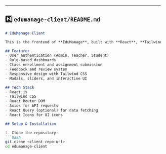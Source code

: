 
---

## **2️⃣ `edumanage-client/README.md`**

```markdown
# EduManage Client

This is the frontend of **EduManage**, built with **React**, **Tailwind CSS**, and **React Router**. It connects with the backend to manage classes, assignments, and user interactions.

## Features
- User authentication (Admin, Teacher, Student)
- Role-based dashboards
- Class enrollment and assignment submission
- Feedback and review system
- Responsive design with Tailwind CSS
- Modals, sliders, and interactive UI

## Tech Stack
- React.js
- Tailwind CSS
- React Router DOM
- Axios for API requests
- React Query (optional) for data fetching
- React Icons for UI icons

## Setup & Installation

1. Clone the repository:
```bash
git clone <client-repo-url>
cd edumanage-client
